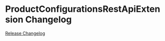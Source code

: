 # ProductConfigurationsRestApiExtension Changelog

[Release Changelog](https://github.com/spryker/product-configurations-rest-api-extension/releases)
